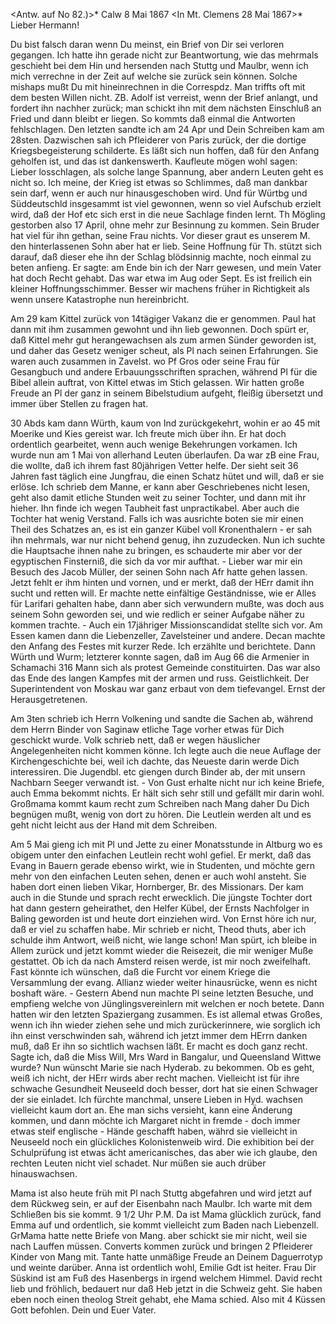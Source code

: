 <Antw. auf No 82.)>* Calw 8 Mai 1867
 <In Mt. Clemens 28 Mai 1867>*
Lieber Hermann!

Du bist falsch daran wenn Du meinst, ein Brief von Dir sei verloren gegangen. Ich hatte ihn gerade nicht zur Beantwortung, wie das mehrmals geschieht bei dem Hin und hersenden nach Stuttg und Maulbr, wenn ich mich verrechne in der Zeit auf welche sie zurück sein können. Solche mishaps mußt Du mit hineinrechnen in die Correspdz. Man triffts oft mit dem besten Willen nicht. ZB. Adolf ist verreist, wenn der Brief anlangt, und fordert ihn nachher zurück; man schickt ihn mit dem nächsten Einschluß an Fried und dann bleibt er liegen. So kommts daß einmal die Antworten fehlschlagen. Den letzten sandte ich am 24 Apr und Dein Schreiben kam am 28sten. Dazwischen sah ich Pfleiderer von Paris zurück, der die dortige Kriegsbegeisterung schilderte. Es läßt sich nun hoffen, daß für den Anfang geholfen ist, und das ist dankenswerth. Kaufleute mögen wohl sagen: Lieber losschlagen, als solche lange Spannung, aber andern Leuten geht es nicht so. Ich meine, der Krieg ist etwas so Schlimmes, daß man dankbar sein darf, wenn er auch nur hinausgeschoben wird. Und für Würtbg und Süddeutschld insgesammt ist viel gewonnen, wenn so viel Aufschub erzielt wird, daß der Hof etc sich erst in die neue Sachlage finden lernt. Th Mögling gestorben also 17 April, ohne mehr zur Besinnung zu kommen. Sein Bruder hat viel für ihn gethan, seine Frau nichts. Vor dieser graut es unserem M. den hinterlassenen Sohn aber hat er lieb. Seine Hoffnung für Th. stützt sich darauf, daß dieser ehe ihn der Schlag blödsinnig machte, noch einmal zu beten anfieng. Er sagte: am Ende bin ich der Narr gewesen, und mein Vater hat doch Recht gehabt. Das war etwa im Aug oder Sept. Es ist freilich ein kleiner Hoffnungsschimmer. Besser wir machens früher in Richtigkeit als wenn unsere Katastrophe nun hereinbricht.

Am 29 kam Kittel zurück von 14tägiger Vakanz die er genommen. Paul hat dann mit ihm zusammen gewohnt und ihn lieb gewonnen. Doch spürt er, daß Kittel mehr gut herangewachsen als zum armen Sünder geworden ist, und daher das Gesetz weniger scheut, als Pl nach seinen Erfahrungen. Sie waren auch zusammen in Zavelst. wo Pf Gros oder seine Frau für Gesangbuch und andere Erbauungsschriften sprachen, während Pl für die Bibel allein auftrat, von Kittel etwas im Stich gelassen. Wir hatten große Freude an Pl der ganz in seinem Bibelstudium aufgeht, fleißig übersetzt und immer über Stellen zu fragen hat.

30 Abds kam dann Würth, kaum von Ind zurückgekehrt, wohin er ao 45 mit Moerike und Kies gereist war. Ich freute mich über ihn. Er hat doch ordentlich gearbeitet, wenn auch wenige Bekehrungen vorkamen. Ich wurde nun am 1 Mai von allerhand Leuten überlaufen. Da war zB eine Frau, die wollte, daß ich ihrem fast 80jährigen Vetter helfe. Der sieht seit 36 Jahren fast täglich eine Jungfrau, die einen Schatz hütet und will, daß er sie erlöse. Ich schrieb dem Manne, er kann aber Geschriebenes nicht lesen, geht also damit etliche Stunden weit zu seiner Tochter, und dann mit ihr hieher. Ihn finde ich wegen Taubheit fast unpractikabel. Aber auch die Tochter hat wenig Verstand. Falls ich was ausrichte boten sie mir einen Theil des Schatzes an, es ist ein ganzer Kübel voll Kronenthalern - er sah ihn mehrmals, war nur nicht behend genug, ihn zuzudecken. Nun ich suchte die Hauptsache ihnen nahe zu bringen, es schauderte mir aber vor der egyptischen Finsterniß, die sich da vor mir aufthat. - Lieber war mir ein Besuch des Jacob Müller, der seinen Sohn nach Afr hatte gehen lassen. Jetzt fehlt er ihm hinten und vornen, und er merkt, daß der HErr damit ihn sucht und retten will. Er machte nette einfältige Geständnisse, wie er Alles für Larifari gehalten habe, dann aber sich verwundern mußte, was doch aus seinem Sohn geworden sei, und wie redlich er seiner Aufgabe näher zu kommen trachte. - Auch ein 17jähriger Missionscandidat stellte sich vor. Am Essen kamen dann die Liebenzeller, Zavelsteiner und andere. Decan machte den Anfang des Festes mit kurzer Rede. Ich erzählte und berichtete. Dann Würth und Wurm; letzterer konnte sagen, daß im Aug 66 die Armenier in Schamachi 316 Mann sich als protest Gemeinde constituirten. Das war also das Ende des langen Kampfes mit der armen und russ. Geistlichkeit. Der Superintendent von Moskau war ganz erbaut von dem tiefevangel. Ernst der Herausgetretenen.

Am 3ten schrieb ich Herrn Volkening und sandte die Sachen ab, während dem Herrn Binder von Saginaw etliche Tage vorher etwas für Dich geschickt wurde. Volk schrieb nett, daß er wegen häuslicher Angelegenheiten nicht kommen könne. Ich legte auch die neue Auflage der Kirchengeschichte bei, weil ich dachte, das Neueste darin werde Dich interessiren. Die Jugendbl. etc giengen durch Binder ab, der mit unsern Nachbarn Seeger verwandt ist. - Von Gust erhalte nicht nur ich keine Briefe, auch Emma bekommt nichts. Er hält sich sehr still und gefällt mir darin wohl. Großmama kommt kaum recht zum Schreiben nach Mang daher Du Dich begnügen mußt, wenig von dort zu hören. Die Leutlein werden alt und es geht nicht leicht aus der Hand mit dem Schreiben.

Am 5 Mai gieng ich mit Pl und Jette zu einer Monatsstunde in Altburg wo es obigem unter den einfachen Leutlein recht wohl gefiel. Er merkt, daß das Evang in Bauern gerade ebenso wirkt, wie in Studenten, und möchte gern mehr von den einfachen Leuten sehen, denen er auch wohl ansteht. Sie haben dort einen lieben Vikar, Hornberger, Br. des Missionars. Der kam auch in die Stunde und sprach recht erwecklich. Die jüngste Tochter dort hat dann gestern geheirathet, den Helfer Kübel, der Ernsts Nachfolger in Baling geworden ist und heute dort einziehen wird. Von Ernst höre ich nur, daß er viel zu schaffen habe. Mir schrieb er nicht, Theod thuts, aber ich schulde ihm Antwort, weiß nicht, wie lange schon! Man spürt, ich bleibe in Allem zurück und jetzt kommt wieder die Reisezeit, die mir weniger Muße gestattet. Ob ich da nach Amsterd reisen werde, ist mir noch zweifelhaft. Fast könnte ich wünschen, daß die Furcht vor einem Kriege die Versammlung der evang. Allianz wieder weiter hinausrücke, wenn es nicht boshaft wäre. - Gestern Abend nun machte Pl seine letzten Besuche, und empfieng welche von Jünglingsvereinlern mit welchen er noch betete. Dann hatten wir den letzten Spaziergang zusammen. Es ist allemal etwas Großes, wenn ich ihn wieder ziehen sehe und mich zurückerinnere, wie sorglich ich ihn einst verschwinden sah, während ich jetzt immer dem HErrn danken muß, daß Er ihn so sichtlich wachsen läßt. Er macht es doch ganz recht. Sagte ich, daß die Miss Will, Mrs Ward in Bangalur, und Queensland Wittwe wurde? Nun wünscht Marie sie nach Hyderab. zu bekommen. Ob es geht, weiß ich nicht, der HErr wirds aber recht machen. Vielleicht ist für ihre schwache Gesundheit Neuseeld doch besser, dort hat sie einen Schwager der sie einladet. Ich fürchte manchmal, unsere Lieben in Hyd. wachsen vielleicht kaum dort an. Ehe man sichs versieht, kann eine Änderung kommen, und dann möchte ich Margaret nicht in fremde - doch immer etwas steif englische - Hände geschafft haben, währd sie vielleicht in Neuseeld noch ein glückliches Kolonistenweib wird. 
Die exhibition bei der Schulprüfung ist etwas ächt americanisches, das aber wie ich glaube, den rechten Leuten nicht viel schadet. Nur müßen sie auch drüber hinauswachsen.

Mama ist also heute früh mit Pl nach Stuttg abgefahren und wird jetzt auf dem Rückweg sein, er auf der Eisenbahn nach Maulbr. Ich warte mit dem Schließen bis sie kommt. 9 1/2 Uhr P.M. Da ist Mama glücklich zurück, fand Emma auf und ordentlich, sie kommt vielleicht zum Baden nach Liebenzell. GrMama hatte nette Briefe von Mang. aber schickt sie mir nicht, weil sie nach Lauffen müssen. Converts kommen zurück und bringen 2 Pfleiderer Kinder von Mang mit. Tante hatte unmäßige Freude an Deinem Daguerrotyp und weinte darüber. Anna ist ordentlich wohl, Emilie Gdt ist heiter. Frau Dir Süskind ist am Fuß des Hasenbergs in irgend welchem Himmel. David recht lieb und fröhlich, bedauert nur daß Heb jetzt in die Schweiz geht. Sie haben eben noch einen theolog Streit gehabt, ehe Mama schied. Also mit 4 Küssen Gott befohlen.
 Dein und Euer Vater.
